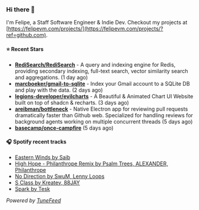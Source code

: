 ### Hi there 👋

I'm Felipe, a Staff Software Engineer & Indie Dev. Checkout my projects at [https://felipevm.com/projects/](https://felipevm.com/projects/?ref=github.com).

#### ⭐ Recent Stars
- **[RediSearch/RediSearch](https://github.com/RediSearch/RediSearch)** - A query and indexing engine for Redis, providing secondary indexing, full-text search, vector similarity search and aggregations. (1 day ago)
- **[marcboeker/gmail-to-sqlite](https://github.com/marcboeker/gmail-to-sqlite)** - Index your Gmail account to a SQLite DB and play with the data. (2 days ago)
- **[legions-developer/evilcharts](https://github.com/legions-developer/evilcharts)** - A Beautiful &amp; Animated Chart UI Website built on top of shadcn &amp; recharts. (3 days ago)
- **[areibman/bottleneck](https://github.com/areibman/bottleneck)** - Native Electron app for reviewing pull requests dramatically faster than Github web. Specialized for handling reviews for background agents working on multiple concurrent threads (5 days ago)
- **[basecamp/once-campfire](https://github.com/basecamp/once-campfire)** (5 days ago)

#### 🎧 Spotify recent tracks
- [Eastern Winds by Saib](https://open.spotify.com/track/2gC6dQo9saM1aLdMDfsDFU)
- [High Hope - Philanthrope Remix by Psalm Trees, ALEXANDER, Philanthrope](https://open.spotify.com/track/7dzKPyaVx0lCieesz9CZhL)
- [No Direction by SwuM, Lenny Loops](https://open.spotify.com/track/7gVVYtWw6Mo6LqIO56lj9E)
- [S Class by Kreatev, 88JAY](https://open.spotify.com/track/5bgLhmQN9LKP36aLGABdn5)
- [Spark by Tesk](https://open.spotify.com/track/1CrrJ1myAu3RESZWpamF4G)

_Powered by [TuneFeed](https://tunefeed.app?ref=github.com)_
